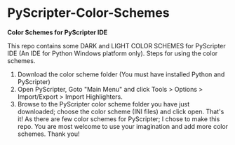 PyScripter-Color-Schemes
========================
**Color Schemes for PyScripter IDE**

This repo contains some DARK and LIGHT COLOR SCHEMES for PyScripter IDE
(An IDE for Python Windows platform only).
Steps for using the color schemes.
1. Download the color scheme folder (You must have installed Python and
PyScripter)
2. Open PyScripter, Goto "Main Menu"  and click Tools > Options >
Import/Export > Import Highlighters.
3. Browse to the PyScripter color scheme folder you have just
downloaded; choose the color scheme (INI files) and click open.
That's it!
As there are few color schemes for PyScripter; I chose to make this
repo. You are most welcome to use your imagination and add more color
schemes.
Thank you!

